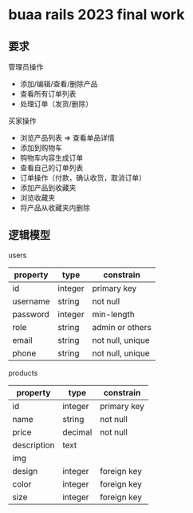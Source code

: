 # buaa rails 2023 final work

## 要求

管理员操作

- 添加/编辑/查看/删除产品
- 查看所有订单列表
- 处理订单（发货/删除）

买家操作

- 浏览产品列表 =>  查看单品详情
- 添加到购物车
- 购物车内容生成订单
- 查看自己的订单列表
- 订单操作（付款，确认收货，取消订单）
- 添加产品到收藏夹
- 浏览收藏夹
- 将产品从收藏夹内删除

## 逻辑模型

users

| property | type    | constrain        |
| -------- | ------- | ---------------- |
| id       | integer | primary key      |
| username | string  | not null         |
| password | integer | min-length       |
| role     | string  | admin or others  |
| email    | string  | not null, unique |
| phone    | string  | not null, unique |

products

| property    | type    | constrain   |
| ----------- | ------- | ----------- |
| id          | integer | primary key |
| name        | string  | not null    |
| price       | decimal | not null    |
| description | text    |             |
| img         |         |             |
| design      | integer | foreign key |
| color       | integer | foreign key |
| size        | integer | foreign key |
